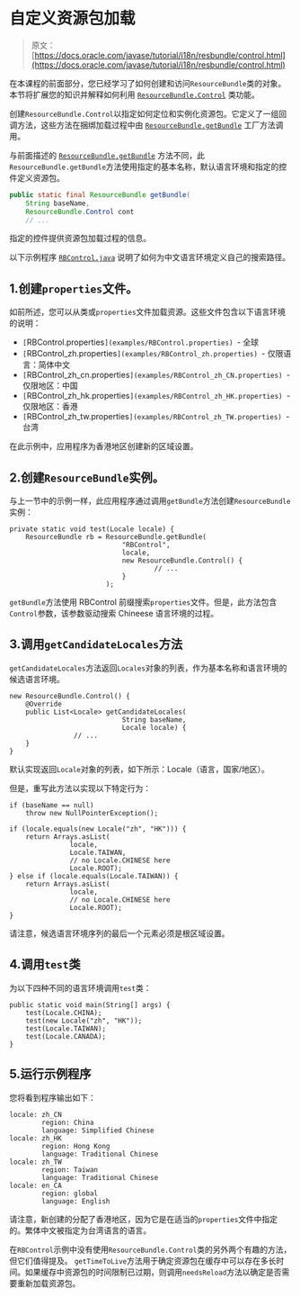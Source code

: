 # 自定义资源包加载

> 原文： [https://docs.oracle.com/javase/tutorial/i18n/resbundle/control.html](https://docs.oracle.com/javase/tutorial/i18n/resbundle/control.html)

在本课程的前面部分，您已经学习了如何创建和访问`ResourceBundle`类的对象。本节将扩展您的知识并解释如何利用 [`ResourceBundle.Control`](https://docs.oracle.com/javase/8/docs/api/java/util/ResourceBundle.Control.html) 类功能。

创建`ResourceBundle.Control`以指定如何定位和实例化资源包。它定义了一组回调方法，这些方法在捆绑加载过程中由 [`ResourceBundle.getBundle`](https://docs.oracle.com/javase/8/docs/api/java/util/ResourceBundle.html#getBundle-java.lang.String-java.util.Locale-java.util.ResourceBundle.Control-) 工厂方法调用。

与前面描述的 [`ResourceBundle.getBundle`](https://docs.oracle.com/javase/8/docs/api/java/util/ResourceBundle.html#getBundle-java.lang.String-java.util.Locale-) 方法不同，此`ResourceBundle.getBundle`方法使用指定的基本名称，默认语言环境和指定的控件定义资源包。

```java
public static final ResourceBundle getBundle(
    String baseName,
    ResourceBundle.Control cont
    // ...
```

指定的控件提供资源包加载过程的信息。

以下示例程序 [`RBControl.java`](examples/RBControl.java) 说明了如何为中文语言环境定义自己的搜索路径。

## 1.创建`properties`文件。

如前所述，您可以从类或`properties`文件加载资源。这些文件包含以下语言环境的说明：

*   `[`RBControl.properties`](examples/RBControl.properties) `- 全球
*   `[`RBControl_zh.properties`](examples/RBControl_zh.properties) `- 仅限语言：简体中文
*   `[`RBControl_zh_cn.properties`](examples/RBControl_zh_CN.properties) `- 仅限地区：中国
*   `[`RBControl_zh_hk.properties`](examples/RBControl_zh_HK.properties) `- 仅限地区：香港
*   `[`RBControl_zh_tw.properties`](examples/RBControl_zh_TW.properties) `- 台湾

在此示例中，应用程序为香港地区创建新的区域设置。

## 2.创建`ResourceBundle`实例。

与上一节中的示例一样，此应用程序通过调用`getBundle`方法创建`ResourceBundle`实例：

```
private static void test(Locale locale) {
    ResourceBundle rb = ResourceBundle.getBundle(
                            "RBControl",
                            locale,
                            new ResourceBundle.Control() {
                                    // ...
                            }
                        );

```

`getBundle`方法使用 RBControl 前缀搜索`properties`文件。但是，此方法包含`Control`参数，该参数驱动搜索 Chineese 语言环境的过程。

## 3.调用`getCandidateLocales`方法

`getCandidateLocales`方法返回`Locales`对象的列表，作为基本名称和语言环境的候选语言环境。

```
new ResourceBundle.Control() {
    @Override
    public List<Locale> getCandidateLocales(
                            String baseName,
                            Locale locale) {
                // ...                                        
    }
}

```

默认实现返回`Locale`对象的列表，如下所示：Locale（语言，国家/地区）。

但是，重写此方法以实现以下特定行为：

```
if (baseName == null)
    throw new NullPointerException();

if (locale.equals(new Locale("zh", "HK"))) {
    return Arrays.asList(
               locale,
               Locale.TAIWAN,
               // no Locale.CHINESE here
               Locale.ROOT);
} else if (locale.equals(Locale.TAIWAN)) {
    return Arrays.asList(
               locale,
               // no Locale.CHINESE here
               Locale.ROOT);
}

```

请注意，候选语言环境序列的最后一个元素必须是根区域设置。

## 4.调用`test`类

为以下四种不同的语言环境调用`test`类：

```
public static void main(String[] args) {
    test(Locale.CHINA);
    test(new Locale("zh", "HK"));
    test(Locale.TAIWAN);
    test(Locale.CANADA);
}

```

## 5.运行示例程序

您将看到程序输出如下：

```
locale: zh_CN
        region: China
        language: Simplified Chinese
locale: zh_HK
        region: Hong Kong
        language: Traditional Chinese
locale: zh_TW
        region: Taiwan
        language: Traditional Chinese
locale: en_CA
        region: global
        language: English

```

请注意，新创建的分配了香港地区，因为它是在适当的`properties`文件中指定的。繁体中文被指定为台湾语言的语言。

在`RBControl`示例中没有使用`ResourceBundle.Control`类的另外两个有趣的方法，但它们值得提及。 `getTimeToLive`方法用于确定资源包在缓存中可以存在多长时间。如果缓存中资源包的时间限制已过期，则调用`needsReload`方法以确定是否需要重新加载资源包。